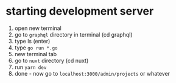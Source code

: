 # starting development server

1. open new terminal
2. go to `graphql` directory in terminal (cd graphql)
3. type ls (enter)
4. type `go run *.go`
5. new terminal tab
6. go to `nuxt` directory (cd nuxt)
7. run `yarn dev`
8. done - now go to `localhost:3000/admin/projects` or whatever
